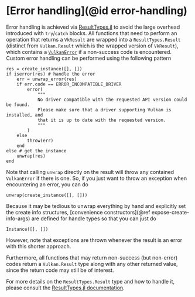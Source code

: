 # [Error handling](@id error-handling)

Error handling is achieved via [ResultTypes.jl](https://github.com/iamed2/ResultTypes.jl) to avoid the large overhead introduced with `try`/`catch` blocks. All functions that need to perform an operation that returns a `VkResult` are wrapped into a `ResultTypes.Result` (distinct from `Vulkan.Result` which is the wrapped version of `VkResult`), which contains a [`VulkanError`](@ref) if a non-success code is encountered. Custom error handling can be performed using the following pattern

```@example main
res = create_instance([], [])
if iserror(res) # handle the error
    err = unwrap_error(res)
    if err.code == ERROR_INCOMPATIBLE_DRIVER
        error(
            """
            No driver compatible with the requested API version could be found.
            Please make sure that a driver supporting Vulkan is installed, and
            that it is up to date with the requested version.
            """
        )
    else
        throw(err)
    end
else # get the instance
    unwrap(res)
end
```

Note that calling `unwrap` directly on the result will throw any contained `VulkanError` if there is one. So, if you just want to throw an exception when encountering an error, you can do

```@example main
unwrap(create_instance([], []))
```

Because it may be tedious to unwrap everything by hand and explicitly set the create info structures, [convenience constructors](@ref expose-create-info-args) are defined for handle types so that you can just do

```@example main
Instance([], [])
```

However, note that exceptions are thrown whenever the result is an error with this shorter approach.

Furthermore, all functions that may return non-success (but non-error) codes return a `Vulkan.Result` type along with any other returned value, since the return code may still be of interest.

For more details on the `ResultTypes.Result` type and how to handle it, please consult the [ResultTypes.jl documentation](https://iamed2.github.io/ResultTypes.jl/stable/).
